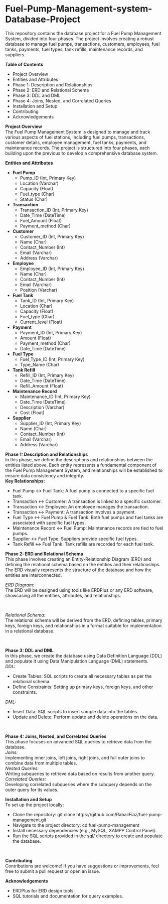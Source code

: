 # Fuel-Pump-Management-system-Database-Project

This repository contains the database project for a Fuel Pump Management System, divided into four phases. The project involves creating a robust database to manage fuel pumps, transactions, customers, employees, fuel tanks, payments, fuel types, tank refills, maintenance records, and suppliers.
<br>

**Table of Contents**
<ul>
<li>Project Overview</li>
<li>Entities and Attributes</li>
<li>Phase 1: Description and Relationships</li>
<li>Phase 2: ERD and Relational Schema</li>
<li>Phase 3: DDL and DML</li>
<li>Phase 4: Joins, Nested, and Correlated Queries</li>
<li>Installation and Setup</li>
<li>Contributing</li>
<li>Acknowledgements</li>
</ul>

**Project Overview**
<br>
The Fuel Pump Management System is designed to manage and track various aspects of fuel stations, including fuel pumps, transactions, customer details, employee management, fuel tanks, payments, and maintenance records. The project is structured into four phases, each building upon the previous to develop a comprehensive database system.
<br>

**Entities and Attributes**

<ul>
        <li>
            <strong>Fuel Pump</strong>
            <ul>
                <li>Pump_ID (Int, Primary Key)</li>
                <li>Location (Varchar)</li>
                <li>Capacity (Float)</li>
                <li>Fuel_type (Char)</li>
                <li>Status (Char)</li>
            </ul>
        </li>
        <li>
            <strong>Transaction</strong>
            <ul>
                <li>Transaction_ID (Int, Primary Key)</li>
                <li>Date_Time (DateTime)</li>
                <li>Fuel_Amount (Float)</li>
                <li>Payment_method (Char)</li>
            </ul>
        </li>
        <li>
            <strong>Customer</strong>
            <ul>
                <li>Customer_ID (Int, Primary Key)</li>
                <li>Name (Char)</li>
                <li>Contact_Number (Int)</li>
                <li>Email (Varchar)</li>
                <li>Address (Varchar)</li>
            </ul>
        </li>
        <li>
            <strong>Employee</strong>
            <ul>
                <li>Employee_ID (Int, Primary Key)</li>
                <li>Name (Char)</li>
                <li>Contact_Number (Int)</li>
                <li>Email (Varchar)</li>
                <li>Position (Varchar)</li>
            </ul>
        </li>
        <li>
            <strong>Fuel Tank</strong>
            <ul>
                <li>Tank_ID (Int, Primary Key)</li>
                <li>Location (Char)</li>
                <li>Capacity (Float)</li>
                <li>Fuel_type (Char)</li>
                <li>Current_level (Float)</li>
            </ul>
        </li>
        <li>
            <strong>Payment</strong>
            <ul>
                <li>Payment_ID (Int, Primary Key)</li>
                <li>Amount (Float)</li>
                <li>Payment_method (Char)</li>
                <li>Date_Time (DateTime)</li>
            </ul>
        </li>
        <li>
            <strong>Fuel Type</strong>
            <ul>
                <li>Fuel_Type_ID (Int, Primary Key)</li>
                <li>Type_Name (Char)</li>
            </ul>
        </li>
        <li>
            <strong>Tank Refill</strong>
            <ul>
                <li>Refill_ID (Int, Primary Key)</li>
                <li>Date_Time (DateTime)</li>
                <li>Refill_Amount (Float)</li>
            </ul>
        </li>
        <li>
            <strong>Maintenance Record</strong>
            <ul>
                <li>Maintenance_ID (Int, Primary Key)</li>
                <li>Date_Time (DateTime)</li>
                <li>Description (Varchar)</li>
                <li>Cost (Float)</li>
            </ul>
        </li>
        <li>
            <strong>Supplier</strong>
            <ul>
                <li>Supplier_ID (Int, Primary Key)</li>
                <li>Name (Char)</li>
                <li>Contact_Number (Int)</li>
                <li>Email (Varchar)</li>
                <li>Address (Varchar)</li>
            </ul>
        </li>
    </ul>
    
**Phase 1: Description and Relationships**
<br>
In this phase, we define the descriptions and relationships between the entities listed above. Each entity represents a fundamental component of the Fuel Pump Management System, and relationships will be established to ensure data consistency and integrity.
<br>
**Key Relationships:**
<ul>
<li>Fuel Pump ↔ Fuel Tank: A fuel pump is connected to a specific fuel tank.</li>
<li>Transaction ↔ Customer: A transaction is linked to a specific customer.</li>
<li>Transaction ↔ Employee: An employee manages the transaction.</li>
<li>Transaction ↔ Payment: A transaction involves a payment.</li>
<li>Fuel Type ↔ Fuel Pump & Fuel Tank: Both fuel pumps and fuel tanks are associated with specific fuel types.</li>
<li>Maintenance Record ↔ Fuel Pump: Maintenance records are tied to fuel pumps.</li>
<li>Supplier ↔ Fuel Type: Suppliers provide specific fuel types.</li>
<li>Tank Refill ↔ Fuel Tank: Tank refills are recorded for each fuel tank.</li>
</ul>

**Phase 2: ERD and Relational Schema**
<br>
This phase involves creating an Entity-Relationship Diagram (ERD) and defining the relational schema based on the entities and their relationships. The ERD visually represents the structure of the database and how the entities are interconnected.
<br>

*ERD Diagram:*
<br>
The ERD will be designed using tools like ERDPlus or any ERD software, showcasing all the entities, attributes, and relationships.

<br>

*Relational Schema:*
<br>
The relational schema will be derived from the ERD, defining tables, primary keys, foreign keys, and relationships in a format suitable for implementation in a relational database.

<br>

**Phase 3: DDL and DML**
<br>
In this phase, we create the database using Data Definition Language (DDL) and populate it using Data Manipulation Language (DML) statements.
<br>
*DDL:*
<ul>
<li>Create Tables: SQL scripts to create all necessary tables as per the relational schema.</li>
<li>Define Constraints: Setting up primary keys, foreign keys, and other constraints.</li>
</ul>

*DML:*
<ul>
<li>Insert Data: SQL scripts to insert sample data into the tables.</li>
<li>Update and Delete: Perform update and delete operations on the data.</li>
</ul>
<br>

**Phase 4: Joins, Nested, and Correlated Queries**
<br>
This phase focuses on advanced SQL queries to retrieve data from the database.
<br>
*Joins:*
<br>
Implementing inner joins, left joins, right joins, and full outer joins to combine data from multiple tables.<br>
*Nested Queries:*
<br>
Writing subqueries to retrieve data based on results from another query.<br>
*Correlated Queries:*
<br>
Developing correlated subqueries where the subquery depends on the outer query for its values.
<br>

**Installation and Setup**
<br>
To set up the project locally:
<ul>
<li>Clone the repository:
git clone https://github.com/RabailFiaz/fuel-pump-management.git</li>

<li>Navigate to the project directory:
cd fuel-pump-management</li>

<li>Install necessary dependencies (e.g., MySQL, XAMPP Control Panel).</li>
<li>Run the SQL scripts provided in the sql/ directory to create and populate the database.</li>
</ul>

<br>

**Contributing**
<br>
Contributions are welcome! If you have suggestions or improvements, feel free to submit a pull request or open an issue.
<br>

**Acknowledgements**
<ul>
  <li>ERDPlus for ERD design tools.</li>
<li>SQL tutorials and documentation for query examples.</li>
</ul>
